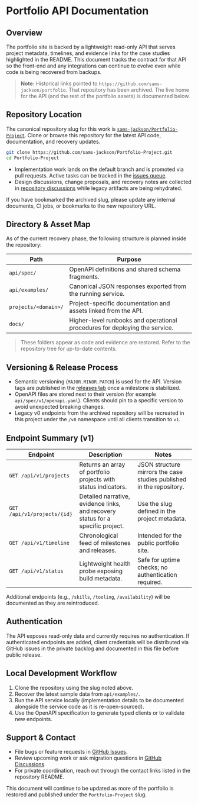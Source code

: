 # Portfolio API Documentation

## Overview
The portfolio site is backed by a lightweight read-only API that serves project metadata, timelines, and evidence links for the case studies highlighted in the README. This document tracks the contract for that API so the front-end and any integrations can continue to evolve even while code is being recovered from backups.

> **Note:** Historical links pointed to `https://github.com/sams-jackson/portfolio`. That repository has been archived. The live home for the API (and the rest of the portfolio assets) is documented below.

## Repository Location
The canonical repository slug for this work is [`sams-jackson/Portfolio-Project`](https://github.com/sams-jackson/Portfolio-Project). Clone or browse this repository for the latest API code, documentation, and recovery updates.

```bash
git clone https://github.com/sams-jackson/Portfolio-Project.git
cd Portfolio-Project
```

- Implementation work lands on the default branch and is promoted via pull requests. Active tasks can be tracked in the [issues queue](https://github.com/sams-jackson/Portfolio-Project/issues).
- Design discussions, change proposals, and recovery notes are collected in [repository discussions](https://github.com/sams-jackson/Portfolio-Project/discussions) while legacy artifacts are being rehydrated.

If you have bookmarked the archived slug, please update any internal documents, CI jobs, or bookmarks to the new repository URL.

## Directory & Asset Map
As of the current recovery phase, the following structure is planned inside the repository:

| Path | Purpose |
| --- | --- |
| `api/spec/` | OpenAPI definitions and shared schema fragments. |
| `api/examples/` | Canonical JSON responses exported from the running service. |
| `projects/<domain>/` | Project-specific documentation and assets linked from the API. |
| `docs/` | Higher-level runbooks and operational procedures for deploying the service. |

> These folders appear as code and evidence are restored. Refer to the repository tree for up-to-date contents.

## Versioning & Release Process
- Semantic versioning (`MAJOR.MINOR.PATCH`) is used for the API. Version tags are published in the [releases tab](https://github.com/sams-jackson/Portfolio-Project/releases) once a milestone is stabilized.
- OpenAPI files are stored next to their version (for example `api/spec/v1/openapi.yaml`). Clients should pin to a specific version to avoid unexpected breaking changes.
- Legacy v0 endpoints from the archived repository will be recreated in this project under the `/v0` namespace until all clients transition to `v1`.

## Endpoint Summary (v1)
| Endpoint | Description | Notes |
| --- | --- | --- |
| `GET /api/v1/projects` | Returns an array of portfolio projects with status indicators. | JSON structure mirrors the case studies published in the repository. |
| `GET /api/v1/projects/{id}` | Detailed narrative, evidence links, and recovery status for a specific project. | Use the slug defined in the project metadata. |
| `GET /api/v1/timeline` | Chronological feed of milestones and releases. | Intended for the public portfolio site. |
| `GET /api/v1/status` | Lightweight health probe exposing build metadata. | Safe for uptime checks; no authentication required. |

Additional endpoints (e.g., `/skills`, `/tooling`, `/availability`) will be documented as they are reintroduced.

## Authentication
The API exposes read-only data and currently requires no authentication. If authenticated endpoints are added, client credentials will be distributed via GitHub issues in the private backlog and documented in this file before public release.

## Local Development Workflow
1. Clone the repository using the slug noted above.
2. Recover the latest sample data from `api/examples/`.
3. Run the API service locally (implementation details to be documented alongside the service code as it is re-open-sourced).
4. Use the OpenAPI specification to generate typed clients or to validate new endpoints.

## Support & Contact
- File bugs or feature requests in [GitHub Issues](https://github.com/sams-jackson/Portfolio-Project/issues).
- Review upcoming work or ask migration questions in [GitHub Discussions](https://github.com/sams-jackson/Portfolio-Project/discussions).
- For private coordination, reach out through the contact links listed in the repository README.

This document will continue to be updated as more of the portfolio is restored and published under the `Portfolio-Project` slug.

